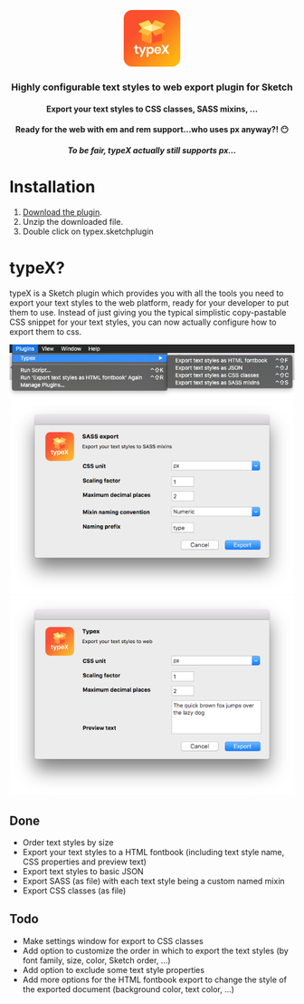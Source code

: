 <p align="center">
  <a href="https://github.com/reinvanoyen/typex">
    <img width="100" height="100" src="https://raw.githubusercontent.com/reinvanoyen/typex/master/icon.png" />
  </a>
  <h3 align="center">Highly configurable text styles to web export plugin for Sketch</h3>
  <h4 align="center">Export your text styles to CSS classes, SASS mixins, ...</h4>
  <h4 align="center">Ready for the web with em and rem support...who uses px anyway?! 😶</h4>
  <h5 align="center">To be fair, typeX actually still supports px...</h5>
</p>

# Installation
1. <a href="https://github.com/reinvanoyen/typex/archive/master.zip" title="Download typeX">Download the plugin</a>.
2. Unzip the downloaded file.
3. Double click on typex.sketchplugin

# typeX?

typeX is a Sketch plugin which provides you with all the tools you need to export your text styles to the web platform, ready for your developer to put them to use. Instead of just giving you the typical simplistic copy-pastable CSS snippet for your text styles, you can now actually configure how to export them to css.

<img width="730" src="https://raw.githubusercontent.com/reinvanoyen/typex/master/context-menu.png" />
<img width="635" src="https://raw.githubusercontent.com/reinvanoyen/typex/master/sass-export-window.png" />
<img width="635" src="https://raw.githubusercontent.com/reinvanoyen/typex/master/html-fontbook-export-window.png" />

## Done
* Order text styles by size
* Export your text styles to a HTML fontbook (including text style name, CSS properties and preview text)
* Export text styles to basic JSON
* Export SASS (as file) with each text style being a custom named mixin
* Export CSS classes (as file)
 
## Todo
* Make settings window for export to CSS classes
* Add option to customize the order in which to export the text styles (by font family, size, color, Sketch order, ...)
* Add option to exclude some text style properties
* Add more options for the HTML fontbook export to change the style of the exported document (background color, text color, ...)
